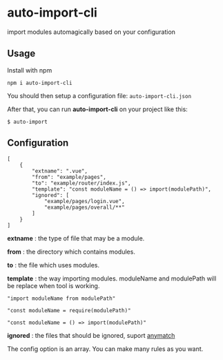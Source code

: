 # auto-import-cli
import modules automagically based on your configuration

## Usage

Install with npm

```
npm i auto-import-cli
```

You should then setup a configuration file: `auto-import-cli.json`

After that, you can run **auto-import-cli** on your project like this:
```
$ auto-import
```

## Configuration

```
[
    {
        "extname": ".vue",
        "from": "example/pages",
        "to": "example/router/index.js",
        "template": "const moduleName = () => import(modulePath)",
        "ignored": [
            "example/pages/login.vue",
            "example/pages/overall/**"
        ]
    }
]
```

**extname** : the type of file that may be a module.

**from** : the directory which contains modules.

**to** : the file which uses modules.

**template** : the way importing modules.
moduleName and modulePath will be replace when tool is working.

```
"import moduleName from modulePath"
```

```
"const moduleName = require(modulePath)"
```

```
"const moduleName = () => import(modulePath)"
```

**ignored** : the files that should be ignored, suport [anymatch](https://www.npmjs.com/package/anymatch)

The config option is an array. You can make many rules as you want.

